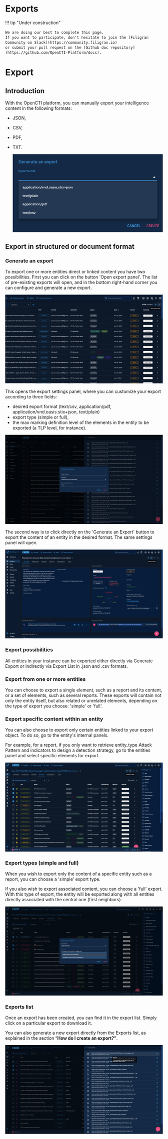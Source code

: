 # Exports

!!! tip "Under construction"

    We are doing our best to complete this page. 
    If you want to participate, don't hesitate to join the [Filigran Community on Slack](https://community.filigran.io) 
    or submit your pull request on the [Github doc repository](https://github.com/OpenCTI-Platform/docs).
# Export

## Introduction

With the OpenCTI platform, you can manually export your intelligence content in the following formats:

- JSON,
- CSV,
- PDF, 
- TXT.


  ![Generate an export panel](assets/Generate_an_export_panel.png)

## Export in structured or document format

### Generate an export

To export one or more entities direct or linked content you have two possibilities. First you can click on the button 'Open export panel'. The list of pre-existing exports will open, and in the bottom right-hand corner you can configure and generate a new export.

![open export panel](assets/open_export_panel.png)

This opens the export settings panel, where you can customize your export according to three fields:

- desired export format (text/csv, application/pdf, application/vnd.oasis.stix+json, text/plain)
- export type (simple or full),
- the max marking definition level of the elements in the entity to be exported (a TLP level, for instance).

![customize your export](assets/customize_your_export.png)

The second way is to click directly on the 'Generate an Export' button to export the content of an entity in the desired format. The same settings panel will open.

![Export entity content](assets/Export_entity_content.png)

### Export possibilities

All entities in your instance can be exported either directly via Generate Export or indirectly via Export List in .json and .csv formats.

### Export from one or more entities

You can choose to export a single element, such as a report and its content, or a set of elements, such as several reports. These exports will contain not only the entity itself, but also related or unrelated elements, depending on the type of export you choose: 'simple' or 'full'.

### Export specific content within an entity

You can also choose to export only certain entities linked to your export object. To do so, go to the entity's internal panels.

For example, for a report, if you only want to retrieve entity_type Attack Pattern and indicators to design a detection strategy, go to the entities panel and select specific elements for export.

![Export specific elements](assets/Export_specific_elements.png)

### Export types (simple and full)

When you wish to export only the content of a specific entity such as a report, you can choose a 'simple' export type.

If you also wish to export associated content, you can choose a 'full' export. With this type of export, the entity will be exported along with all entities directly associated with the central one (first neighbors).

![Export types](assets/Export_types.png)

### Exports list

Once an export has been created, you can find it in the export list. Simply click on a particular export to download it. 

You can also generate a new export directly from the Exports list, as explained in the section “**How do I create an export?”**.

![Exports list](assets/Exports_list.png)